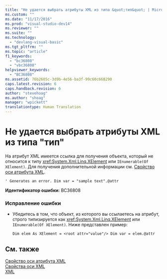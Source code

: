 ```yaml
---
title: "Не удается выбрать атрибуты XML из типа &quot;тип&quot; | Microsoft Docs"
ms.custom: ""
ms.date: "11/17/2016"
ms.prod: "visual-studio-dev14"
ms.reviewer: ""
ms.suite: ""
ms.technology: 
  - "devlang-visual-basic"
ms.tgt_pltfrm: ""
ms.topic: "article"
f1_keywords: 
  - "bc36808"
  - "vbc36808"
helpviewer_keywords: 
  - "BC36808"
ms.assetid: 76b2605c-3d9b-4e56-ba3f-99c60c668290
caps.latest.revision: 6
caps.handback.revision: 6
author: "stevehoag"
ms.author: "shoag"
manager: "wpickett"
translationtype: Human Translation
---
```

# Не удается выбрать атрибуты XML из типа &quot;тип&quot;
На атрибут XML имеется ссылка для получения объекта, который не относится к типу <xref:System.Xml.Linq.XElement> или `IEnumerable(Of XElement)`. Для получения дополнительной информации см. [Свойство оси атрибута XML](../../visual-basic/language-reference/xml-axis/xml-attribute-axis-property.md).  
  
```vb#  
' Generates an error. Dim var = "sample text".@attr  
```  
  
 **Идентификатор ошибки:** BC36808  
  
### Исправление ошибки  
  
-   Убедитесь в том, что объект, из которого вы ссылаетесь на атрибут, строго типизируется как <xref:System.Xml.Linq.XElement> или `IEnumerable(Of XElement)`. Ниже представлен пример:  
  
    ```vb#  
    Dim elem As XElement = <root attr="value"/> Dim var = elem.@attr  
    ```  
  
## См. также  
 [Свойство оси атрибута XML](../../visual-basic/language-reference/xml-axis/xml-attribute-axis-property.md)   
 [Свойства оси XML](../../visual-basic/language-reference/xml-axis/xml-axis-properties.md)   
 [XML](../../visual-basic/programming-guide/language-features/xml/index.md)